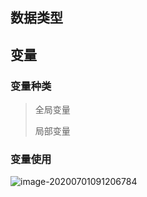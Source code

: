 ## 数据类型





## 变量

### 变量种类

> 全局变量
>
> 局部变量
>
> 

### 变量使用



![image-20200701091206784](media/01变量/image-20200701091206784.png)